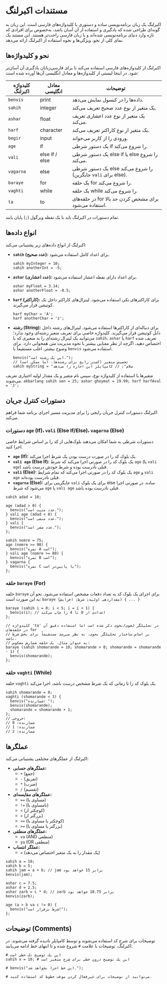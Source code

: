 # مستندات اکبرلنگ

اکبرلنگ یک زبان برنامه‌نویسی ساده و دستوری با کلیدواژه‌های فارسی است. این زبان به گونه‌ای طراحی شده که یادگیری و استفاده از آن آسان باشد، به‌خصوص برای افرادی که تازه وارد دنیای برنامه‌نویسی شده‌اند و با زبان فارسی راحت‌تر هستند. این مستند یک نمای کلی از نحو، ویژگی‌ها و نحوه استفاده از اکبرلنگ ارائه می‌دهد.

## نحو و کلیدواژه‌ها

اکبرلنگ از کلیدواژه‌های فارسی استفاده می‌کند تا برای فارسی‌زبانان یادگیری آن آسان‌تر شود. در اینجا لیستی از کلیدواژه‌ها و معادل انگلیسی آن‌ها آورده شده است:

| کلیدواژه اکبرلنگ | معادل انگلیسی | توضیحات |
|---|---|---|
| `benvis` | print | داده‌ها را در کنسول نمایش می‌دهد. |
| `sahih` | integer | یک متغیر از نوع عدد صحیح تعریف می‌کند. |
| `ashar` | float | یک متغیر از نوع عدد اعشاری تعریف می‌کند. |
| `harf` | character | یک متغیر از نوع کاراکتر تعریف می‌کند. |
| `begir` | input | ورودی را از کاربر می‌خواند. |
| `age` | if | یک دستور شرطی if را شروع می‌کند. |
| `vali` | else if / else | یک دستور شرطی else if یا else را شروع می‌کند. |
| `vagarna` | else | یک دستور شرطی else را شروع می‌کند (جایگزین `vali` برای else). |
| `baraye` | for | یک حلقه for را شروع می‌کند. |
| `vaghti` | while | یک حلقه while را شروع می‌کند. |
| `ta` | to | در حلقه‌های for برای مشخص کردن حد بالا استفاده می‌شود. |

تمام دستورات در اکبرلنگ باید با یک نقطه ویرگول (`;`) پایان یابند.

## انواع داده‌ها

اکبرلنگ از انواع داده‌های زیر پشتیبانی می‌کند:

*   **`sahih` (عدد صحیح):** برای اعداد کامل استفاده می‌شود.
    ```akbarlang
    sahih myInteger = 10;
    sahih anotherInt = -5;
    ```
*   **`ashar` (عدد اعشاری):** برای اعداد دارای نقطه اعشار استفاده می‌شود.
    ```akbarlang
    ashar myFloat = 3.14;
    ashar anotherFloat = -0.5;
    ```
*   **`harf` (کاراکتر):** برای کاراکترهای تکی استفاده می‌شود. لیترال‌های کاراکتر داخل تک کوتیشن قرار می‌گیرند.
    ```akbarlang
    harf myChar = 'A';
    harf anotherChar = 'z';
    ```
*   **رشته (String):** برای دنباله‌ای از کاراکترها استفاده می‌شود. لیترال‌های رشته داخل دابل کوتیشن قرار می‌گیرند. کلیدواژه خاصی برای تعریف متغیر رشته‌ای وجود ندارد؛ می‌توانید یک لیترال رشته‌ای را به متغیری که با `sahih`، `ashar` یا `harf` تعریف شده اختصاص دهید، اگرچه از نظر معنایی بیشتر با نحوه مدیریت متن همخوانی دارد. برای وضوح بیشتر، اغلب مستقیماً با `benvis` استفاده می‌شود.
    ```akbarlang
    benvis("این یک رشته است.");
    // تخصیص متغیر (کمتر رایج برای رشته‌ها، اما ممکن است)
    sahih myString = "سلام"; // کامپایلر این اجازه را می‌دهد
    ```

متغیرها با استفاده از کلیدواژه نوع، سپس نام متغیر و یک مقدار اولیه اختیاری تعریف می‌شوند.
    ```akbarlang
    sahih sen = 25;
    ashar gheymat = 19.99;
    harf harfAval = 'J';
    ```

## دستورات کنترل جریان

اکبرلنگ دستورات کنترل جریان رایجی را برای مدیریت مسیر اجرای برنامه شما فراهم می‌کند.

### دستورات `age` (If)، `vali` (Else If/Else)، `vagarna` (Else)

دستورات شرطی به شما امکان می‌دهند بلوک‌هایی از کد را بر اساس شرایط خاصی اجرا کنید.

*   **`age` (If):** یک بلوک کد را در صورت درست بودن یک شرط اجرا می‌کند.
*   **`vali age` (Else If):** یک بلوک کد را در صورتی اجرا می‌کند که شرط `age` (یا `vali age`) قبلی نادرست بوده و شرط خودش درست باشد.
*   **`vali` (Else):** یک بلوک کد را در صورتی اجرا می‌کند که تمام شرایط `age` و `vali age` قبلی نادرست بوده‌اند.
*   **`vagarna` (Else):** جایگزینی برای `vali` برای یک بلوک else ساده. در صورتی اجرا می‌شود که شرط `age` یا `vali age` قبلی نادرست بوده باشد.

```akbarlang
sahih adad = 10;

age (adad > 0) {
  benvis("عدد مثبت است.");
} vali age (adad < 0) {
  benvis("عدد منفی است.");
} vali {
  benvis("عدد صفر است.");
};

sahih nomre = 75;
age (nomre >= 90) {
  benvis("نمره A است");
} vali age (nomre >= 80) {
  benvis("نمره B است");
} vagarna {
  benvis("نمره C یا پایین‌تر است");
};
```

### حلقه `baraye` (For)

حلقه `baraye` برای اجرای یک بلوک کد به تعداد دفعات مشخص استفاده می‌شود. نحو آن به این صورت است:
`baraye (مقداردهی اولیه; شرط; افزایش) { ... }`

```akbarlang
baraye (sahih i = 0; i < 5; i = i + 1) {
  benvis(i); // اعدادی از 0 تا 4 را چاپ می‌کند
};

// کلیدواژه 'ta' در تحلیلگر لغوی/نحوی ذکر شده است اما استفاده دقیق آن در حلقه‌های for
// بر اساس ساختار تحلیلگر نحوی، به نظر می‌رسد مستقیماً برای بخش شرط باشد.
// به عنوان مثال، یک حلقه شمارش معکوس:
baraye (sahih shomarande = 10; shomarande > 0; shomarande = shomarande - 1) {
  benvis(shomarande);
};
```

### حلقه `vaghti` (While)

حلقه `vaghti` یک بلوک کد را تا زمانی که یک شرط مشخص درست باشد، اجرا می‌کند.

```akbarlang
sahih shomarande = 0;
vaghti (shomarande < 3) {
  benvis("شمارنده: ");
  benvis(shomarande);
  shomarande = shomarande + 1;
};
// خروجی:
// شمارنده: 0
// شمارنده: 1
// شمارنده: 2
```

## عملگرها

اکبرلنگ از عملگرهای مختلفی پشتیبانی می‌کند:

*   **عملگرهای حسابی:**
    *   `+` (جمع)
    *   `-` (تفریق)
    *   `*` (ضرب)
    *   `/` (تقسیم)
*   **عملگرهای مقایسه‌ای:**
    *   `==` (مساوی با)
    *   `!=` (نامساوی با)
    *   `<` (کوچکتر از)
    *   `>` (بزرگتر از)
    *   `<=` (کوچکتر یا مساوی با)
    *   `>=` (بزرگتر یا مساوی با)
*   **عملگرهای منطقی:**
    *   `va` (AND منطقی)
    *   `ya` (OR منطقی)
*   **عملگر انتساب:**
    *   `=` (یک مقدار را به یک متغیر اختصاص می‌دهد)

```akbarlang
sahih a = 10;
sahih b = 5;
sahih jam = a + b; // jam برابر 15 خواهد بود
benvis(jam);

ashar c = 7.5;
ashar d = 2.5;
ashar zarb = c * d; // zarb برابر 18.75 خواهد بود
benvis(zarb);

age (a > b va c != 0) {
  benvis("شرط برقرار است!");
};
```

## توضیحات (Comments)

توضیحات برای شرح کد استفاده می‌شوند و توسط کامپایلر نادیده گرفته می‌شوند. در اکبرلنگ، توضیحات با علامت `#` شروع شده و تا انتهای خط ادامه می‌یابند.

```akbarlang
# این یک توضیح تک خطی است
sahih x = 10; # این یک توضیح درون خطی برای شرح متغیر است

# benvis("این خط اجرا نخواهد شد.");

# می‌توانید از توضیحات برای غیرفعال کردن موقت خطوط کد استفاده کنید.
```
